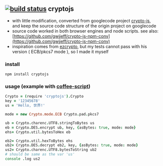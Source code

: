 [![build status](https://secure.travis-ci.org/gwjjeff/cryptojs.png)](http://travis-ci.org/gwjjeff/cryptojs)
cryptojs
--------

* with little modification, converted from googlecode project [crypto-js](http://code.google.com/p/crypto-js/), and keep the source code structure of the origin project on googlecode
* source code worked in both browser engines and node scripts. see also: [https://github.com/gwjjeff/crypto-js-npm-conv](https://github.com/gwjjeff/crypto-js-npm-conv)
* inspiration comes from [ezcrypto](https://github.com/ElmerZhang/ezcrypto), but my tests cannot pass with his version ( ECB/pkcs7 mode ), so I made it myself

### install

```
npm install cryptojs
```

### usage (example with [coffee-script](http://coffeescript.org/))

```coffee
Crypto = (require 'cryptojs').Crypto
key = '12345678'
us = 'Hello, 世界!'

mode = new Crypto.mode.ECB Crypto.pad.pkcs7

ub = Crypto.charenc.UTF8.stringToBytes us
eb = Crypto.DES.encrypt ub, key, {asBytes: true, mode: mode}
ehs= Crypto.util.bytesToHex eb

eb2= Crypto.util.hexToBytes ehs
ub2= Crypto.DES.decrypt eb2, key, {asBytes: true, mode: mode}
us2= Crypto.charenc.UTF8.bytesToString ub2
# should be same as the var 'us'
console .log us2
```
